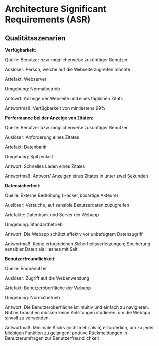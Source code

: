 # Architecture Significant Requirements (ASR)

## Qualitätsszenarien
**Verfügbarkeit:**

Quelle: Benutzer bzw. möglicherweise zukünftiger Benutzer

Auslöser: Person, welche auf die Webseite zugreifen möchte

Artefakt: Webserver

Umgebung: Normalbetrieb

Antowrt: Anzeige der Webseite und eines täglichen Zitats

Antwortmaß: Verfügbarkeit von mindestens 99%

**Performance bei der Anzeige von Zitaten:**

Quelle: Benutzer bzw. möglicherweise zukünftiger Benutzer

Auslöser: Anforderung eines Zitates

Artefakt: Datenbank

Umgebung: Spitzenlast

Antwort: Schnelles Laden eines Zitates

Antwortmaß: Antwort/ Anzeigen eines Zitates in unter zwei Sekunden

**Datensicherheit:**

Quelle: Externe Bedrohung (Hacker, bösartige Akteure)

Auslöser: Versuche, auf sensible Benutzerdaten zuzugreifen

Artefakte: Datenbank und Server der Webapp

Umgebung: Standartbetrieb

Antwort: Die Webapp schützt effektiv vor unbefugtem Datenzugriff

Antwortmaß: Keine erfoglreichen Sicherheitsverletzungen; Spciherung sensibler Daten als Hashes mit Salt

**Benutzerfreundlichkeit:**

Quelle: Endbenutzer

Auslöser: Zugriff auf die Webanwendung

Artefakt: Benutzeroberfläche der Webapp

Umgebung: Normalbetrieb

Antwort: Die Benutzeroberfläche ist intuitiv und einfach zu navigieren. Nutzer brauchen müssen keine Anleitungen studieren, um die Webapp sinvoll zu verwenden.

Antwortmaß: Minimale Klicks (nicht mehr als 5) erforderlich, um zu jeder bliebigen Funktion zu gelangen; positive Rückmeldungen in Benutzerumfragen zur Benutzerfreundlichkeit

